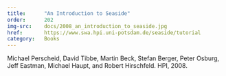 ```yaml
---
title:      "An Introduction to Seaside"
order:      202
img-src:    docs/2008_an_introduction_to_seaside.jpg
href:       https://www.swa.hpi.uni-potsdam.de/seaside/tutorial
category:   Books
---
```

Michael Perscheid, David Tibbe, Martin Beck, Stefan Berger, Peter Osburg, Jeff Eastman, Michael Haupt, and Robert Hirschfeld. HPI, 2008.
